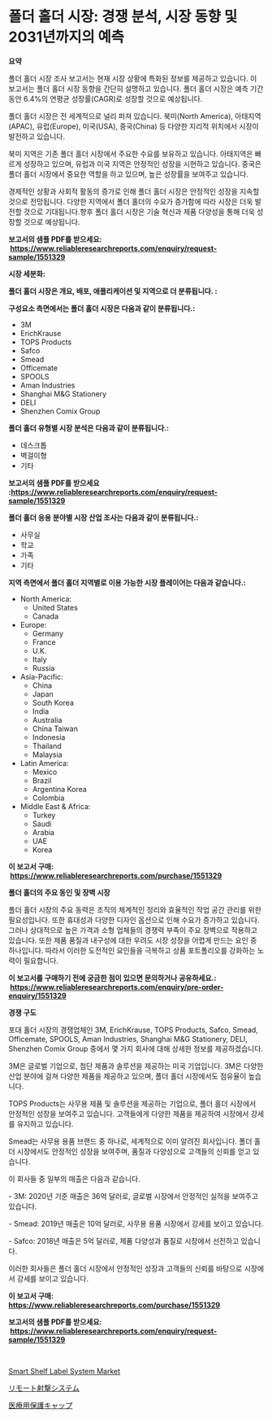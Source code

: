 <p><h1>폴더 홀더 시장: 경쟁 분석, 시장 동향 및 2031년까지의 예측</h1></p><p><strong>요약</strong></p>
<p><p>폴더 홀더 시장 조사 보고서는 현재 시장 상황에 특화된 정보를 제공하고 있습니다. 이 보고서는 폴더 홀더 시장 동향을 간단히 설명하고 있습니다. 폴더 홀더 시장은 예측 기간 동안 6.4%의 연평균 성장률(CAGR)로 성장할 것으로 예상됩니다. </p><p>폴더 홀더 시장은 전 세계적으로 널리 퍼져 있습니다. 북미(North America), 아태지역(APAC), 유럽(Europe), 미국(USA), 중국(China) 등 다양한 지리적 위치에서 시장이 발전하고 있습니다. </p><p>북미 지역은 기존 폴더 홀더 시장에서 주요한 수요를 보유하고 있습니다. 아태지역은 빠르게 성장하고 있으며, 유럽과 미국 지역은 안정적인 성장을 시현하고 있습니다. 중국은 폴더 홀더 시장에서 중요한 역할을 하고 있으며, 높은 성장률을 보여주고 있습니다.</p><p>경제적인 상황과 사회적 활동의 증가로 인해 폴더 홀더 시장은 안정적인 성장을 지속할 것으로 전망됩니다. 다양한 지역에서 폴더 홀더의 수요가 증가함에 따라 시장은 더욱 발전할 것으로 기대됩니다.향후 폴더 홀더 시장은 기술 혁신과 제품 다양성을 통해 더욱 성장할 것으로 예상됩니다.</p></p>
<p><strong>보고서의 샘플 PDF를 받으세요: &nbsp;<a href="https://www.reliableresearchreports.com/enquiry/request-sample/1551329">https://www.reliableresearchreports.com/enquiry/request-sample/1551329</a></strong></p>
<p><strong>시장 세분화:</strong></p>
<p><strong> 폴더 홀더 시장은 개요, 배포, 애플리케이션 및 지역으로 더 분류됩니다. :</strong></p>
<p><strong>구성요소 측면에서는 폴더 홀더 시장은 다음과 같이 분류됩니다.:</strong></p>
<p><ul><li>3M</li><li>ErichKrause</li><li>TOPS Products</li><li>Safco</li><li>Smead</li><li>Officemate</li><li>SPOOLS</li><li>Aman Industries</li><li>Shanghai M&G Stationery</li><li>DELI</li><li>Shenzhen Comix Group</li></ul></p>
<p><strong> 폴더 홀더 유형별 시장 분석은 다음과 같이 분류됩니다.:</strong></p>
<p><ul><li>데스크톱</li><li>벽걸이형</li><li>기타</li></ul></p>
<p><strong>보고서의 샘플 PDF를 받으세요 :<a href="https://www.reliableresearchreports.com/enquiry/request-sample/1551329">https://www.reliableresearchreports.com/enquiry/request-sample/1551329</a></strong></p>
<p><strong> 폴더 홀더 응용 분야별 시장 산업 조사는 다음과 같이 분류됩니다.:</strong></p>
<p><ul><li>사무실</li><li>학교</li><li>가족</li><li>기타</li></ul></p>
<p><strong>지역 측면에서 폴더 홀더 지역별로 이용 가능한 시장 플레이어는 다음과 같습니다.:</strong></p>
<p><ul>
    <li>
        North America:
        <ul>
            <li>United States</li>
            <li>Canada</li>
        </ul>
    </li>
    <li>
        Europe:
        <ul>
            <li>Germany</li>
            <li>France</li>
            <li>U.K.</li>
            <li>Italy</li>
            <li>Russia</li>
        </ul>
    </li>
    <li>
        Asia-Pacific:
        <ul>
            <li>China</li>
            <li>Japan</li>
            <li>South Korea</li>
            <li>India</li>
            <li>Australia</li>
            <li>China Taiwan</li>
            <li>Indonesia</li>
            <li>Thailand</li>
            <li>Malaysia</li>
        </ul>
    </li>
    <li>
        Latin America:
        <ul>
            <li>Mexico</li>
            <li>Brazil</li>
            <li>Argentina Korea</li>
            <li>Colombia</li>
        </ul>
    </li>
    <li>
        Middle East & Africa:
        <ul>
            <li>Turkey</li>
            <li>Saudi</li>
            <li>Arabia</li>
            <li>UAE</li>
            <li>Korea</li>
        </ul>
    </li>
    </ul></p>
<p><strong>이 보고서 구매: &nbsp;<a href="https://www.reliableresearchreports.com/purchase/1551329">https://www.reliableresearchreports.com/purchase/1551329</a></strong></p>
<p><strong>폴더 홀더의 주요 동인 및 장벽 시장</strong></p>
<p><p>폴더 홀더 시장의 주요 동력은 조직의 체계적인 정리와 효율적인 작업 공간 관리를 위한 필요성입니다. 또한 휴대성과 다양한 디자인 옵션으로 인해 수요가 증가하고 있습니다. 그러나 상대적으로 높은 가격과 소형 업체들의 경쟁력 부족이 주요 장벽으로 작용하고 있습니다. 또한 제품 품질과 내구성에 대한 우려도 시장 성장을 어렵게 만드는 요인 중 하나입니다. 따라서 이러한 도전적인 요인들을 극복하고 상품 포트폴리오를 강화하는 노력이 필요합니다.</p></p>
<p><strong>이 보고서를 구매하기 전에 궁금한 점이 있으면 문의하거나 공유하세요.: &nbsp;<a href="https://www.reliableresearchreports.com/enquiry/pre-order-enquiry/1551329">https://www.reliableresearchreports.com/enquiry/pre-order-enquiry/1551329</a></strong></p>
<p><strong>경쟁 구도</strong></p>
<p><p>포대 홀더 시장의 경쟁업체인 3M, ErichKrause, TOPS Products, Safco, Smead, Officemate, SPOOLS, Aman Industries, Shanghai M&G Stationery, DELI, Shenzhen Comix Group 중에서 몇 가지 회사에 대해 상세한 정보를 제공하겠습니다.</p><p>3M은 글로벌 기업으로, 첨단 제품과 솔루션을 제공하는 미국 기업입니다. 3M은 다양한 산업 분야에 걸쳐 다양한 제품을 제공하고 있으며, 폴더 홀더 시장에서도 점유율이 높습니다.</p><p>TOPS Products는 사무용 제품 및 솔루션을 제공하는 기업으로, 폴더 홀더 시장에서 안정적인 성장을 보여주고 있습니다. 고객들에게 다양한 제품을 제공하여 시장에서 강세를 유지하고 있습니다.</p><p>Smead는 사무용 용품 브랜드 중 하나로, 세계적으로 이미 알려진 회사입니다. 폴더 홀더 시장에서도 안정적인 성장을 보여주며, 품질과 다양성으로 고객들의 신뢰를 얻고 있습니다.</p><p>이 회사들 중 일부의 매출은 다음과 같습니다.</p><p>- 3M: 2020년 기준 매출은 36억 달러로, 글로벌 시장에서 안정적인 실적을 보여주고 있습니다.</p><p>- Smead: 2019년 매출은 10억 달러로, 사무용 용품 시장에서 강세를 보이고 있습니다.</p><p>- Safco: 2018년 매출은 5억 달러로, 제품 다양성과 품질로 시장에서 선전하고 있습니다.</p><p>이러한 회사들은 폴더 홀더 시장에서 안정적인 성장과 고객들의 신뢰를 바탕으로 시장에서 강세를 보이고 있습니다.</p></p>
<p><strong>이 보고서 구매: &nbsp; <a href="https://www.reliableresearchreports.com/purchase/1551329">https://www.reliableresearchreports.com/purchase/1551329</a></strong></p>
<p><strong>보고서의 샘플 PDF를 받으세요: &nbsp;<a href="https://www.reliableresearchreports.com/enquiry/request-sample/1551329">https://www.reliableresearchreports.com/enquiry/request-sample/1551329</a></strong><strong></strong></p>
<p>&nbsp;</p>
<p><p><a href="https://github.com/BryceTownsendr/Market-Research-Report-List-4/blob/main/smart-shelf-label-system-market.md">Smart Shelf Label System Market</a></p><p><a href="https://medium.com/@deonboer2023/%E3%83%AA%E3%83%A2%E3%83%BC%E3%83%88%E7%99%BA%E5%B0%84%E3%82%B7%E3%82%B9%E3%83%86%E3%83%A0%E3%81%AE%E5%B8%82%E5%A0%B4%E5%8B%95%E5%90%91%E3%81%A8%E5%B8%82%E5%A0%B4%E5%88%86%E6%9E%90%E3%81%AF-2024%E5%B9%B4%E3%81%8B%E3%82%892031%E5%B9%B4%E3%81%BE%E3%81%A7%E3%81%AE%E4%BA%88%E6%B8%AC%E3%81%95%E3%82%8C%E3%81%A6%E3%81%84%E3%81%BE%E3%81%99-322ce9ed44cd">リモート射撃システム</a></p><p><a href="https://github.com/ksxzwxabcuynh011/Market-Research-Report-List-1/blob/main/75294767574.md">医療用保護キャップ</a></p></p>